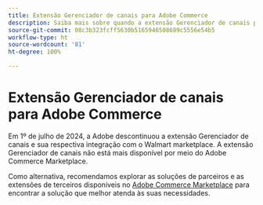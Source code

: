 ```yaml
---
title: Extensão Gerenciador de canais para Adobe Commerce
description: Saiba mais sobre quando a extensão Gerenciador de canais para Adobe Commerce chegou ao fim da vida útil.
source-git-commit: 08c3b323fcff5630b5165946508689c5556e54b5
workflow-type: ht
source-wordcount: '81'
ht-degree: 100%

---
```



# Extensão Gerenciador de canais para Adobe Commerce

Em 1º de julho de 2024, a Adobe descontinuou a extensão Gerenciador de canais e sua respectiva integração com o Walmart marketplace. A extensão Gerenciador de canais não está mais disponível por meio do Adobe Commerce Marketplace.

Como alternativa, recomendamos explorar as soluções de parceiros e as extensões de terceiros disponíveis no [Adobe Commerce Marketplace](https://commercemarketplace.adobe.com/) para encontrar a solução que melhor atenda às suas necessidades.

